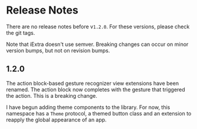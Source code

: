 # Release Notes

There are no release notes before v`1.2.0`. For these versions, please check the
git tags.

Note that iExtra doesn't use semver. Breaking changes can occur on minor version
bumps, but not on revision bumps.


## 1.2.0

The action block-based gesture recognizer view extensions have been renamed. The
action block now completes with the gesture that triggered the action. This is a
breaking change.

I have begun adding theme components to the library. For now, this namespace has
a `Theme` protocol, a themed button class and an extension to reapply the global
appearance of an app.
